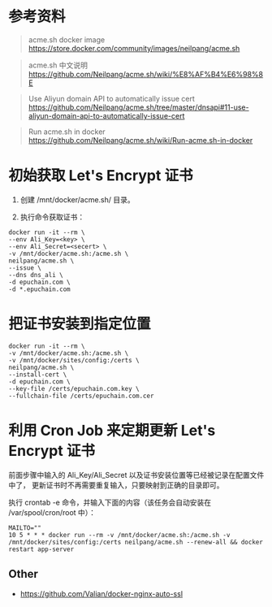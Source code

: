 

# 参考资料

> acme.sh docker image
> https://store.docker.com/community/images/neilpang/acme.sh

> acme.sh 中文说明
> https://github.com/Neilpang/acme.sh/wiki/%E8%AF%B4%E6%98%8E

> Use Aliyun domain API to automatically issue cert
> https://github.com/Neilpang/acme.sh/tree/master/dnsapi#11-use-aliyun-domain-api-to-automatically-issue-cert

> Run acme.sh in docker
> https://github.com/Neilpang/acme.sh/wiki/Run-acme.sh-in-docker

# 初始获取 Let's Encrypt 证书

1. 创建 /mnt/docker/acme.sh/ 目录。

2. 执行命令获取证书：
```
docker run -it --rm \
--env Ali_Key=<key> \
--env Ali_Secret=<secert> \
-v /mnt/docker/acme.sh:/acme.sh \
neilpang/acme.sh \
--issue \
--dns dns_ali \
-d epuchain.com \
-d *.epuchain.com
```

# 把证书安装到指定位置
```
docker run -it --rm \
-v /mnt/docker/acme.sh:/acme.sh \
-v /mnt/docker/sites/config:/certs \
neilpang/acme.sh \
--install-cert \
-d epuchain.com \
--key-file /certs/epuchain.com.key \
--fullchain-file /certs/epuchain.com.cer
```

# 利用 Cron Job 来定期更新 Let's Encrypt 证书

前面步骤中输入的 Ali_Key/Ali_Secret 以及证书安装位置等已经被记录在配置文件中了，
更新证书时不再需要重复输入，只要映射到正确的目录即可。

执行 crontab -e 命令，并输入下面的内容（该任务会自动安装在 /var/spool/cron/root 中）：
```
MAILTO=""
10 5 * * * docker run --rm -v /mnt/docker/acme.sh:/acme.sh -v /mnt/docker/sites/config:/certs neilpang/acme.sh --renew-all && docker restart app-server
```

## Other

- https://github.com/Valian/docker-nginx-auto-ssl
